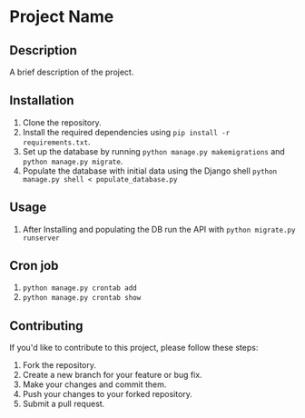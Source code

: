 # Project Name

## Description

A brief description of the project.

## Installation

1. Clone the repository.
2. Install the required dependencies using `pip install -r requirements.txt`.
3. Set up the database by running `python manage.py makemigrations` and `python manage.py migrate`.
4. Populate the database with initial data using the Django shell `python manage.py shell < populate_database.py`

## Usage

1. After Installing and populating the DB run the API with `python migrate.py runserver`

## Cron job

1. `python manage.py crontab add`
2. `python manage.py crontab show`

## Contributing

If you'd like to contribute to this project, please follow these steps:

1. Fork the repository.
2. Create a new branch for your feature or bug fix.
3. Make your changes and commit them.
4. Push your changes to your forked repository.
5. Submit a pull request.
